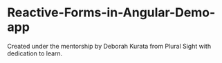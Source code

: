 # Reactive-Forms-in-Angular-Demo-app
Created under the mentorship by Deborah Kurata from Plural Sight with dedication to learn.
